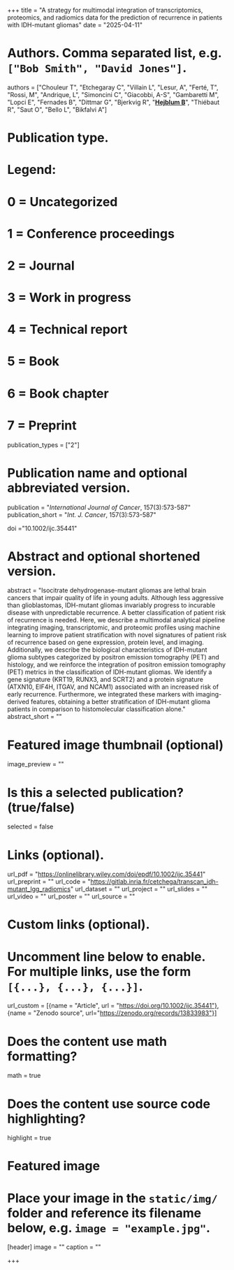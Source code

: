 +++
title = "A strategy for multimodal integration of transcriptomics, proteomics, and radiomics data for the prediction of recurrence in patients with IDH-mutant gliomas"
date = "2025-04-11"

# Authors. Comma separated list, e.g. `["Bob Smith", "David Jones"]`.
authors = ["Chouleur T", "Etchegaray C", "Villain L", "Lesur, A", "Ferté, T", "Rossi, M", "Andrique, L", "Simoncini C", "Giacobbi, A-S", "Gambaretti M", "Lopci E", "Fernades B", "Dittmar G", "Bjerkvig R", "<u>**Hejblum B**</u>", "Thiébaut R", "Saut O", "Bello L", "Bikfalvi A"]

# Publication type.
# Legend:
# 0 = Uncategorized
# 1 = Conference proceedings
# 2 = Journal
# 3 = Work in progress
# 4 = Technical report
# 5 = Book
# 6 = Book chapter
# 7 = Preprint
publication_types = ["2"]

# Publication name and optional abbreviated version.
publication = "*International Journal of Cancer*, 157(3):573-587"
publication_short = "*Int. J. Cancer*, 157(3):573-587"

doi ="10.1002/ijc.35441"

# Abstract and optional shortened version.
abstract = "Isocitrate dehydrogenase-mutant gliomas are lethal brain cancers that impair quality of life in young adults. Although less aggressive than glioblastomas, IDH-mutant gliomas invariably progress to incurable disease with unpredictable recurrence. A better classification of patient risk of recurrence is needed. Here, we describe a multimodal analytical pipeline integrating imaging, transcriptomic, and proteomic profiles using machine learning to improve patient stratification with novel signatures of patient risk of recurrence based on gene expression, protein level, and imaging. Additionally, we describe the biological characteristics of IDH-mutant glioma subtypes categorized by positron emission tomography (PET) and histology, and we reinforce the integration of positron emission tomography (PET) metrics in the classification of IDH-mutant gliomas. We identify a gene signature (KRT19, RUNX3, and SCRT2) and a protein signature (ATXN10, EIF4H, ITGAV, and NCAM1) associated with an increased risk of early recurrence. Furthermore, we integrated these markers with imaging-derived features, obtaining a better stratification of IDH-mutant glioma patients in comparison to histomolecular classification alone."
abstract_short = ""

# Featured image thumbnail (optional)
image_preview = ""

# Is this a selected publication? (true/false)
selected = false

# Links (optional).
url_pdf = "https://onlinelibrary.wiley.com/doi/epdf/10.1002/ijc.35441"
url_preprint = ""
url_code = "https://gitlab.inria.fr/cetchega/transcan_idh-mutant_lgg_radiomics"
url_dataset = ""
url_project = ""
url_slides = ""
url_video = ""
url_poster = ""
url_source = ""

# Custom links (optional).
# Uncomment line below to enable. For multiple links, use the form `[{...}, {...}, {...}]`.
url_custom = [{name = "Article", url = "https://doi.org/10.1002/ijc.35441"}, 
{name = "Zenodo source", url="https://zenodo.org/records/13833983"}]


# Does the content use math formatting?
math = true

# Does the content use source code highlighting?
highlight = true

# Featured image
# Place your image in the `static/img/` folder and reference its filename below, e.g. `image = "example.jpg"`.
[header]
image = ""
caption = ""

+++
